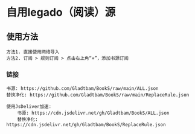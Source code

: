 # 自用legado（阅读）源

## 使用方法

    方法1. 直接使用网络导入
    方法2. 订阅 > 规则订阅 > 点击右上角“+”，添加书源订阅

### 链接
    书源: https://github.com/Gladtbam/BookS/raw/main/ALL.json
    替换净化: https://github.com/Gladtbam/BookS/raw/main/ReplaceRule.json

    使用JsDeliver加速:
        书源: https://cdn.jsdelivr.net/gh/Gladtbam/BookS/ALL.json
        替换净化: https://cdn.jsdelivr.net/gh/Gladtbam/BookS/ReplaceRule.json
